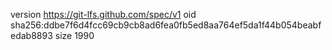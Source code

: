 version https://git-lfs.github.com/spec/v1
oid sha256:ddbe7f6d4fcc69cb9cb8ad6fea0fb5ed8aa764ef5da1f44b054beabfedab8893
size 1990

